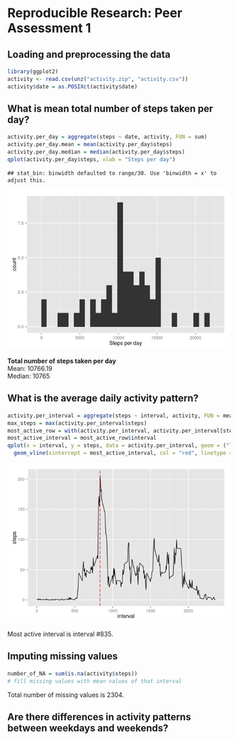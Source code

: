 # Reproducible Research: Peer Assessment 1


## Loading and preprocessing the data

```r
library(ggplot2)
activity <- read.csv(unz("activity.zip", "activity.csv"))
activity$date = as.POSIXct(activity$date)
```


## What is mean total number of steps taken per day?

```r
activity.per_day = aggregate(steps ~ date, activity, FUN = sum)
activity.per_day.mean = mean(activity.per_day$steps)
activity.per_day.median = median(activity.per_day$steps)
qplot(activity.per_day$steps, xlab = "Steps per day")
```

```
## stat_bin: binwidth defaulted to range/30. Use 'binwidth = x' to adjust this.
```

![](PA1_template_files/figure-html/per_day-1.png) 

**Total number of steps taken per day**  
Mean: 10766.19  
Median: 10765


## What is the average daily activity pattern?

```r
activity.per_interval = aggregate(steps ~ interval, activity, FUN = mean)
max_steps = max(activity.per_interval$steps)
most_active_row = with(activity.per_interval, activity.per_interval[steps == max_steps,])
most_active_interval = most_active_row$interval
qplot(x = interval, y = steps, data = activity.per_interval, geom = ("line")) + 
  geom_vline(xintercept = most_active_interval, col = "red", linetype = "longdash")
```

![](PA1_template_files/figure-html/per_interval-1.png) 

Most active interval is interval #835.



## Imputing missing values

```r
number_of_NA = sum(is.na(activity$steps))
# fill missing values with mean values of that interval 
```
Total number of missing values is 2304.


## Are there differences in activity patterns between weekdays and weekends?
